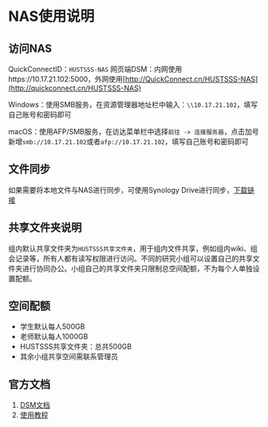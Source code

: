 # NAS使用说明

## 访问NAS

QuickConnectID：`HUSTSSS-NAS`
网页端DSM：内网使用https://10.17.21.102:5000，外网使用[http://QuickConnect.cn/HUSTSSS-NAS](http://quickconnect.cn/HUSTSSS-NAS)

Windows：使用SMB服务，在资源管理器地址栏中输入：`\\10.17.21.102`，填写自己账号和密码即可

macOS：使用AFP/SMB服务，在访达菜单栏中选择`前往 -> 连接服务器`，点击加号新增`smb://10.17.21.102`或者`afp://10.17.21.102`，填写自己账号和密码即可	



## 文件同步

如果需要将本地文件与NAS进行同步，可使用Synology Drive进行同步，[下载链接](https://www.synology.cn/zh-cn/dsm/feature/drive)



## 共享文件夹说明

组内默认共享文件夹为`HUSTSSS共享文件夹`，用于组内文件共享，例如组内wiki、组会记录等，所有人都有读写权限进行访问。不同的研究小组可以设置自己的共享文件夹进行协同办公。小组自己的共享文件夹只限制总空间配额，不为每个人单独设置配额。



## 空间配额

- 学生默认每人500GB
- 老师默认每人1000GB
- HUSTSSS共享文件夹：总共500GB
- 其余小组共享空间需联系管理员



## 官方文档

1. [DSM文档](https://kb.synology.cn/zh-cn/DSM/help/DSM/MainMenu/get_started?version=7)
2. [使用教程](https://kb.synology.cn/zh-cn/search?sources%5B%5D=tutorial)
